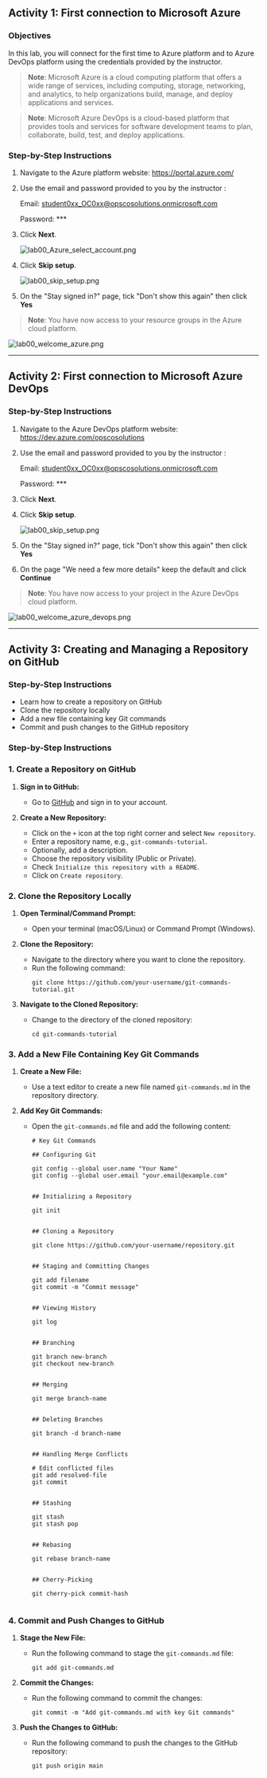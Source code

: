 
## Activity 1: First connection to Microsoft Azure

### Objectives
In this lab, you will connect for the first time to Azure platform and to Azure DevOps platform using the credentials provided by the instructor.
  
  > **Note**: Microsoft Azure is a cloud computing platform that offers a wide range of services, including computing, storage, networking, and analytics, to help organizations build, manage, and deploy applications and services. 

  > **Note**: Microsoft Azure DevOps is a cloud-based platform that provides tools and services for software development teams to plan, collaborate, build, test, and deploy applications.


### Step-by-Step Instructions

1. Navigate to the Azure platform website: https://portal.azure.com/

1. Use the email and password provided to you by the instructor :

   Email: student0xx_OC0xx@opscosolutions.onmicrosoft.com
   
   Password: ***

1. Click **Next**.
   
    ![lab00_Azure_select_account.png](media/lab00_Azure_select_account.png)

1. Click **Skip setup**.
   
    ![lab00_skip_setup.png](media/lab00_skip_setup.png)

1. On the "Stay signed in?" page, tick "Don't show this again" then click **Yes**


  > **Note**: You have now access to your resource groups in the Azure cloud platform.

![lab00_welcome_azure.png](media/lab00_welcome_azure.png)


---

## Activity 2: First connection to Microsoft Azure DevOps

### Step-by-Step Instructions

1. Navigate to the Azure DevOps platform website: https://dev.azure.com/opscosolutions

1. Use the email and password provided to you by the instructor :

   Email: student0xx_OC0xx@opscosolutions.onmicrosoft.com
   
   Password: ***

1. Click **Next**.

1. Click **Skip setup**.
   
    ![lab00_skip_setup.png](media/lab00_skip_setup.png)

1. On the "Stay signed in?" page, tick "Don't show this again" then click **Yes**

1. On the page "We need a few more details" keep the default and click **Continue**

  > **Note**: You have now access to your project in the Azure DevOps cloud platform.

![lab00_welcome_azure_devops.png](media/lab00_welcome_azure_devops.png)

---

## Activity 3: Creating and Managing a Repository on GitHub

### Step-by-Step Instructions

- Learn how to create a repository on GitHub
- Clone the repository locally
- Add a new file containing key Git commands
- Commit and push changes to the GitHub repository

### Step-by-Step Instructions

### 1. Create a Repository on GitHub

1. **Sign in to GitHub:**
   - Go to [GitHub](https://github.com/) and sign in to your account.

2. **Create a New Repository:**
   - Click on the `+` icon at the top right corner and select `New repository`.
   - Enter a repository name, e.g., `git-commands-tutorial`.
   - Optionally, add a description.
   - Choose the repository visibility (Public or Private).
   - Check `Initialize this repository with a README`.
   - Click on `Create repository`.

### 2. Clone the Repository Locally

1. **Open Terminal/Command Prompt:**
   - Open your terminal (macOS/Linux) or Command Prompt (Windows).

2. **Clone the Repository:**
   - Navigate to the directory where you want to clone the repository.
   - Run the following command:
     ```git
     git clone https://github.com/your-username/git-commands-tutorial.git
     ```

3. **Navigate to the Cloned Repository:**
   - Change to the directory of the cloned repository:
     ```git
     cd git-commands-tutorial
     ```

### 3. Add a New File Containing Key Git Commands

1. **Create a New File:**
   - Use a text editor to create a new file named `git-commands.md` in the repository directory.

2. **Add Key Git Commands:**
   - Open the `git-commands.md` file and add the following content:
     ```text
     # Key Git Commands

     ## Configuring Git

     git config --global user.name "Your Name"
     git config --global user.email "your.email@example.com"
  

     ## Initializing a Repository

     git init


     ## Cloning a Repository

     git clone https://github.com/your-username/repository.git


     ## Staging and Committing Changes

     git add filename
     git commit -m "Commit message"
 

     ## Viewing History
 
     git log
 

     ## Branching

     git branch new-branch
     git checkout new-branch


     ## Merging
  
     git merge branch-name


     ## Deleting Branches
 
     git branch -d branch-name


     ## Handling Merge Conflicts
 
     # Edit conflicted files
     git add resolved-file
     git commit
 

     ## Stashing
 
     git stash
     git stash pop


     ## Rebasing
 
     git rebase branch-name


     ## Cherry-Picking

     git cherry-pick commit-hash
 
     ```

### 4. Commit and Push Changes to GitHub

1. **Stage the New File:**
   - Run the following command to stage the `git-commands.md` file:
     ```git
     git add git-commands.md
     ```

2. **Commit the Changes:**
   - Run the following command to commit the changes:
     ```git
     git commit -m "Add git-commands.md with key Git commands"
     ```

3. **Push the Changes to GitHub:**
   - Run the following command to push the changes to the GitHub repository:
     ```git
     git push origin main
     ```
